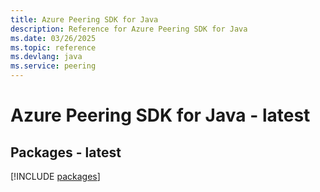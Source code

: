 ```yaml
---
title: Azure Peering SDK for Java
description: Reference for Azure Peering SDK for Java
ms.date: 03/26/2025
ms.topic: reference
ms.devlang: java
ms.service: peering
---
```

# Azure Peering SDK for Java - latest
## Packages - latest
[!INCLUDE [packages](peering-index.md)]